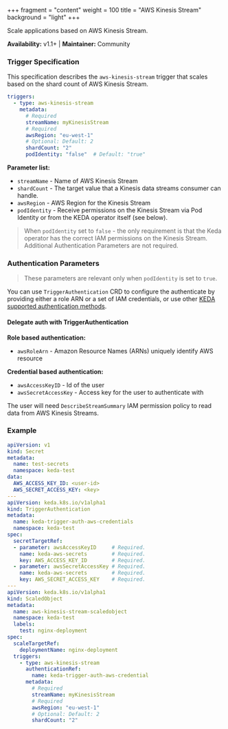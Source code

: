 +++
fragment = "content"
weight = 100
title = "AWS Kinesis Stream"
background = "light"
+++

Scale applications based on AWS Kinesis Stream.

**Availability:** v1.1+ | **Maintainer:** Community

<!--more-->

### Trigger Specification

This specification describes the `aws-kinesis-stream` trigger that scales based on the shard count of AWS Kinesis Stream.

```yaml
triggers:
  - type: aws-kinesis-stream
    metadata:
      # Required
      streamName: myKinesisStream
      # Required
      awsRegion: "eu-west-1"
      # Optional: Default: 2
      shardCount: "2"
      podIdentity: "false"  # Default: "true"
```

**Parameter list:**

- `streamName` - Name of AWS Kinesis Stream
- `shardCount` - The target value that a Kinesis data streams consumer can handle.
- `awsRegion` - AWS Region for the Kinesis Stream
- `podIdentity` - Receive permissions on the Kinesis Stream via Pod Identity or from the KEDA operator itself (see below).


> When `podIdentity` set to `false` - the only requirement is that the Keda operator has the correct IAM permissions on the Kinesis Stream. Additional Authentication Parameters are not required.

### Authentication Parameters

> These parameters are relevant only when `podIdentity` is set to `true`. 

You can use `TriggerAuthentication` CRD to configure the authenticate by providing either a role ARN or a set of IAM credentials, or use other [KEDA supported authentication methods](https://keda.sh/concepts/authentication).

#### Delegate auth with TriggerAuthentication

**Role based authentication:**

- `awsRoleArn` - Amazon Resource Names (ARNs) uniquely identify AWS resource

**Credential based authentication:**

- `awsAccessKeyID` - Id of the user
- `awsSecretAccessKey` - Access key for the user to authenticate with

The user will need `DescribeStreamSummary` IAM permission policy to read data from AWS Kinesis Streams.

### Example

```yaml
apiVersion: v1
kind: Secret
metadata:
  name: test-secrets
  namespace: keda-test
data:
  AWS_ACCESS_KEY_ID: <user-id>
  AWS_SECRET_ACCESS_KEY: <key>
--- 
apiVersion: keda.k8s.io/v1alpha1
kind: TriggerAuthentication
metadata:
  name: keda-trigger-auth-aws-credentials
  namespace: keda-test
spec:
  secretTargetRef:
  - parameter: awsAccessKeyID     # Required.
    name: keda-aws-secrets        # Required.
    key: AWS_ACCESS_KEY_ID        # Required.
  - parameter: awsSecretAccessKey # Required.
    name: keda-aws-secrets        # Required.
    key: AWS_SECRET_ACCESS_KEY    # Required.
---
apiVersion: keda.k8s.io/v1alpha1
kind: ScaledObject
metadata:
  name: aws-kinesis-stream-scaledobject
  namespace: keda-test
  labels:
    test: nginx-deployment
spec:
  scaleTargetRef:
    deploymentName: nginx-deployment
  triggers:
    - type: aws-kinesis-stream
      authenticationRef:
        name: keda-trigger-auth-aws-credential
      metadata:
        # Required
        streamName: myKinesisStream
        # Required
        awsRegion: "eu-west-1"
        # Optional: Default: 2
        shardCount: "2"
```